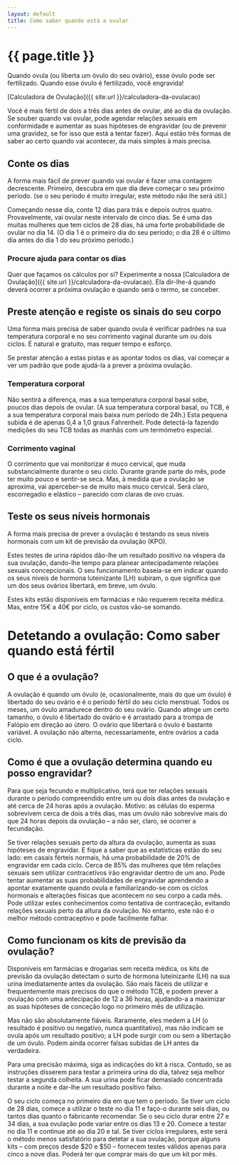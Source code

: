 ```yaml
---
layout: default
title: Como saber quando está a ovular
---
```


# {{ page.title }}

Quando ovula (ou liberta um óvulo do seu ovário), esse óvulo pode ser fertilizado. Quando esse óvulo é fertilizado, você engravida!
 
[Calculadora de Ovulação]({{ site.url }}/calculadora-da-ovulacao)
 
Você é mais fértil de dois a três dias antes de ovular, até ao dia da ovulação. Se souber quando vai ovular, pode agendar relações sexuais em conformidade e aumentar as suas hipóteses de engravidar (ou de prevenir uma gravidez, se for isso que está a tentar fazer). Aqui estão três formas de saber ao certo quando vai acontecer, da mais simples à mais precisa.
 
## Conte os dias
 
A forma mais fácil de prever quando vai ovular é fazer uma contagem decrescente. Primeiro, descubra em que dia deve começar o seu próximo período. (se o seu período é muito irregular, este método não lhe será útil.)
 
Começando nesse dia, conte 12 dias para trás e depois outros quatro. Provavelmente, vai ovular neste intervalo de cinco dias. Se é uma das muitas mulheres que tem ciclos de 28 dias, há uma forte probabilidade de ovular no dia 14. (O dia 1 é o primeiro dia do seu período; o dia 28 é o último dia antes do dia 1 do seu próximo período.)
 
### Procure ajuda para contar os dias
 
Quer que façamos os cálculos por si? Experimente a nossa [Calculadora de Ovulação]({{ site.url }}/calculadora-da-ovulacao). Ela dir-lhe-á quando deverá ocorrer a próxima ovulação e quando será o termo, se conceber.
 
## Preste atenção e registe os sinais do seu corpo
 
Uma forma mais precisa de saber quando ovula é verificar padrões na sua temperatura corporal e no seu corrimento vaginal durante um ou dois ciclos. É natural e gratuito, mas requer tempo e esforço.
 
Se prestar atenção a estas pistas e as apontar todos os dias, vai começar a ver um padrão que pode ajudá-la a prever a próxima ovulação.
 
### Temperatura corporal
 
Não sentirá a diferença, mas a sua temperatura corporal basal sobe, poucos dias depois de ovular. (A sua temperatura corporal basal, ou TCB, é a sua temperatura corporal mais baixa num período de 24h.)
Esta pequena subida é de apenas 0,4 a 1,0 graus Fahrenheit. Pode detectá-la fazendo medições do seu TCB todas as manhãs com um termómetro especial.
 
### Corrimento vaginal
 
O corrimento que vai monitorizar é muco cervical, que muda substancialmente durante o seu ciclo. Durante grande parte do mês, pode ter muito pouco e sentir-se seca. Mas, à medida que a ovulação se aproxima, vai aperceber-se de muito mais muco cervical. Será claro, escorregadio e elástico – parecido com claras de ovo cruas.
 
## Teste os seus níveis hormonais
 
A forma mais precisa de prever a ovulação é testando os seus níveis hormonais com um kit de previsão da ovulação (KPO).
 
Estes testes de urina rápidos dão-lhe um resultado positivo na véspera da sua ovulação, dando-lhe tempo para planear antecipadamente relações sexuais concepcionais. O seu funcionamento baseia-se em indicar quando os seus níveis de hormona luteinizante (LH) subiram, o que significa que um dos seus ovários libertará, em breve, um óvulo.
 
Estes kits estão disponíveis em farmácias e não requerem receita médica. Mas, entre 15€ a 40€ por ciclo, os custos vão-se somando.
 
# Detetando a ovulação: Como saber quando está fértil
 
## O que é a ovulação?
 
A ovulação é quando um óvulo (e, ocasionalmente, mais do que um óvulo) é libertado do seu ovário e é o período fértil do seu ciclo menstrual. Todos os meses, um óvulo amadurece dentro do seu ovário. Quando atinge um certo tamanho, o óvulo é libertado do ovário e é arrastado para a trompa de Falópio em direção ao útero. O ovário que libertará o óvulo é bastante variável. A ovulação não alterna, necessariamente, entre ovários a cada ciclo.
 
## Como é que a ovulação determina quando eu posso engravidar?
 
Para que seja fecundo  e multiplicativo, terá que ter relações sexuais durante o período compreendido entre um ou dois dias antes da ovulação e até cerca de 24 horas após a ovulação. Motivo: as células do esperma sobrevivem cerca de dois a três dias, mas um óvulo não sobrevive mais do que 24 horas depois da ovulação – a não ser, claro, se ocorrer a fecundação.
 
Se tiver relações sexuais perto da altura da ovulação, aumenta as suas hipóteses de engravidar. E fique a saber que as estatísticas estão do seu lado: em casais férteis normais, há uma probabilidade de 20% de engravidar em cada ciclo. Cerca de 85% das mulheres que têm relações sexuais sem utilizar contracetivos irão engravidar dentro de um ano. Pode tentar aumentar as suas probabilidades de engravidar aprendendo a apontar exatamente quando ovula e familiarizando-se com os ciclos hormonais e alterações físicas que acontecem no seu corpo a cada mês. Pode utilizar estes conhecimentos como tentativa de contraceção, evitando relações sexuais perto da altura da ovulação. No entanto, este não é o melhor método contraceptivo e pode facilmente falhar.
 
## Como funcionam os kits de previsão da ovulação?
 
Disponíveis em farmácias e drogarias sem receita médica, os kits de previsão da ovulação detectam o surto de hormona luteinizante (LH) na sua urina imediatamente antes da ovulação. São mais fáceis de utilizar e frequentemente mais precisos do que o método TCB, e podem prever a ovulação com uma antecipação de 12 a 36 horas, ajudando-a a maximizar as suas hipóteses de conceção logo no primeiro mês de utilização.
 
Mas não são absolutamente fiáveis. Raramente, eles medem a LH (o resultado é positivo ou negativo, nunca quantitativo), mas não indicam se ovula após um resultado positivo; a LH pode surgir com ou sem a libertação de um óvulo. Podem ainda ocorrer falsas subidas de LH antes da verdadeira.
 
Para uma precisão máxima, siga as indicações do kit à risca. Contudo, se as instruções disserem para testar a primeira urina do dia, talvez seja melhor testar a segunda colheita. A sua urina pode ficar demasiado concentrada durante a noite e dar-lhe um resultado positivo falso.
 
O seu ciclo começa no primeiro dia em que tem o período. Se tiver um ciclo de 28 dias, comece a utilizar o teste no dia 11 e faço-o durante seis dias, ou tantos dias quanto o fabricante recomendar. Se o seu ciclo durar entre 27 e 34 dias, a sua ovulação pode variar entre os dias 13 e 20. Comece a testar no dia 11 e continue até ao dia 20 e tal. Se tiver ciclos irregulares, este será o método menos satisfatório para detetar a sua ovulação, porque alguns kits – com preços desde $20 e $50 – fornecem testes válidos apenas para cinco a nove dias. Poderá ter que comprar mais do que um kit por mês.

